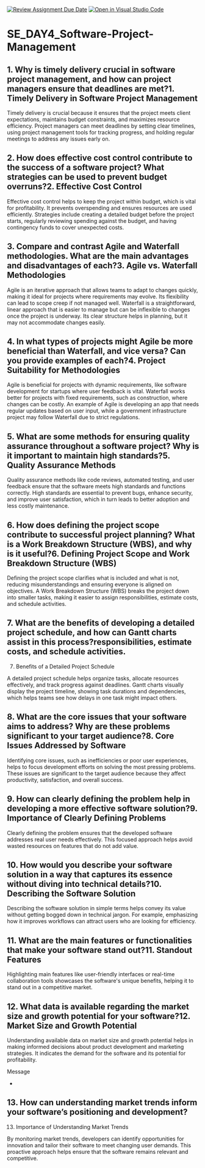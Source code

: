 [![Review Assignment Due Date](https://classroom.github.com/assets/deadline-readme-button-22041afd0340ce965d47ae6ef1cefeee28c7c493a6346c4f15d667ab976d596c.svg)](https://classroom.github.com/a/9pw6JKcu)
[![Open in Visual Studio Code](https://classroom.github.com/assets/open-in-vscode-2e0aaae1b6195c2367325f4f02e2d04e9abb55f0b24a779b69b11b9e10269abc.svg)](https://classroom.github.com/online_ide?assignment_repo_id=18931199&assignment_repo_type=AssignmentRepo)
# SE_DAY4_Software-Project-Management
## 1. Why is timely delivery crucial in software project management, and how can project managers ensure that deadlines are met?1. Timely Delivery in Software Project Management

Timely delivery is crucial because it ensures that the project meets client expectations, maintains budget constraints, and maximizes resource efficiency. Project managers can meet deadlines by setting clear timelines, using project management tools for tracking progress, and holding regular meetings to address any issues early on.
## 2. How does effective cost control contribute to the success of a software project? What strategies can be used to prevent budget overruns?2. Effective Cost Control

Effective cost control helps to keep the project within budget, which is vital for profitability. It prevents overspending and ensures resources are used efficiently. Strategies include creating a detailed budget before the project starts, regularly reviewing spending against the budget, and having contingency funds to cover unexpected costs.
## 3. Compare and contrast Agile and Waterfall methodologies. What are the main advantages and disadvantages of each?3. Agile vs. Waterfall Methodologies

Agile is an iterative approach that allows teams to adapt to changes quickly, making it ideal for projects where requirements may evolve. Its flexibility can lead to scope creep if not managed well. Waterfall is a straightforward, linear approach that is easier to manage but can be inflexible to changes once the project is underway. Its clear structure helps in planning, but it may not accommodate changes easily.
## 4. In what types of projects might Agile be more beneficial than Waterfall, and vice versa? Can you provide examples of each?4. Project Suitability for Methodologies

Agile is beneficial for projects with dynamic requirements, like software development for startups where user feedback is vital. Waterfall works better for projects with fixed requirements, such as construction, where changes can be costly. An example of Agile is developing an app that needs regular updates based on user input, while a government infrastructure project may follow Waterfall due to strict regulations.
## 5. What are some methods for ensuring quality assurance throughout a software project? Why is it important to maintain high standards?5. Quality Assurance Methods

Quality assurance methods like code reviews, automated testing, and user feedback ensure that the software meets high standards and functions correctly. High standards are essential to prevent bugs, enhance security, and improve user satisfaction, which in turn leads to better adoption and less costly maintenance.
## 6. How does defining the project scope contribute to successful project planning? What is a Work Breakdown Structure (WBS), and why is it useful?6. Defining Project Scope and Work Breakdown Structure (WBS)

Defining the project scope clarifies what is included and what is not, reducing misunderstandings and ensuring everyone is aligned on objectives. A Work Breakdown Structure (WBS) breaks the project down into smaller tasks, making it easier to assign responsibilities, estimate costs, and schedule activities.
## 7. What are the benefits of developing a detailed project schedule, and how can Gantt charts assist in this process?responsibilities, estimate costs, and schedule activities.

7. Benefits of a Detailed Project Schedule

A detailed project schedule helps organize tasks, allocate resources effectively, and track progress against deadlines. Gantt charts visually display the project timeline, showing task durations and dependencies, which helps teams see how delays in one task might impact others.
## 8. What are the core issues that your software aims to address? Why are these problems significant to your target audience?8. Core Issues Addressed by Software

Identifying core issues, such as inefficiencies or poor user experiences, helps to focus development efforts on solving the most pressing problems. These issues are significant to the target audience because they affect productivity, satisfaction, and overall success.
## 9. How can clearly defining the problem help in developing a more effective software solution?9. Importance of Clearly Defining Problems

Clearly defining the problem ensures that the developed software addresses real user needs effectively. This focused approach helps avoid wasted resources on features that do not add value.
## 10. How would you describe your software solution in a way that captures its essence without diving into technical details?10. Describing the Software Solution

Describing the software solution in simple terms helps convey its value without getting bogged down in technical jargon. For example, emphasizing how it improves workflows can attract users who are looking for efficiency.
## 11. What are the main features or functionalities that make your software stand out?11. Standout Features

Highlighting main features like user-friendly interfaces or real-time collaboration tools showcases the software's unique benefits, helping it to stand out in a competitive market.
## 12. What data is available regarding the market size and growth potential for your software?12. Market Size and Growth Potential

Understanding available data on market size and growth potential helps in making informed decisions about product development and marketing strategies. It indicates the demand for the software and its potential for profitability.

Message

+
## 13. How can understanding market trends inform your software’s positioning and development?
13. Importance of Understanding Market Trends

By monitoring market trends, developers can identify opportunities for innovation and tailor their software to meet changing user demands. This proactive approach helps ensure that the software remains relevant and competitive.